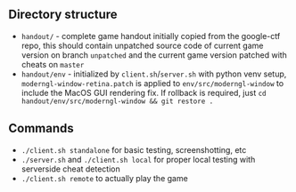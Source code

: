 ## Directory structure

- `handout/` - complete game handout initially copied from the google-ctf repo, this should contain unpatched source code of current game version on branch `unpatched` and the current game version patched with cheats on `master`
- `handout/env` - initialized by `client.sh`/`server.sh` with python venv
setup, `moderngl-window-retina.patch` is applied to `env/src/moderngl-window` to include the MacOS GUI rendering fix. If rollback is required, just `cd handout/env/src/moderngl-window && git restore .`

## Commands
- `./client.sh standalone` for basic testing, screenshotting, etc
- `./server.sh` and `./client.sh local` for proper local testing with serverside cheat detection
- `./client.sh remote` to actually play the game
